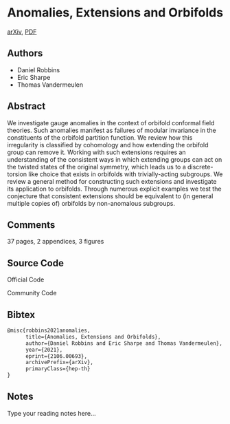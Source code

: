 
# Anomalies, Extensions and Orbifolds

[arXiv](https://arxiv.org/abs/2106.0693), [PDF](https://arxiv.org/pdf/2106.0693.pdf)

## Authors

- Daniel Robbins
- Eric Sharpe
- Thomas Vandermeulen

## Abstract

We investigate gauge anomalies in the context of orbifold conformal field theories. Such anomalies manifest as failures of modular invariance in the constituents of the orbifold partition function. We review how this irregularity is classified by cohomology and how extending the orbifold group can remove it. Working with such extensions requires an understanding of the consistent ways in which extending groups can act on the twisted states of the original symmetry, which leads us to a discrete-torsion like choice that exists in orbifolds with trivially-acting subgroups. We review a general method for constructing such extensions and investigate its application to orbifolds. Through numerous explicit examples we test the conjecture that consistent extensions should be equivalent to (in general multiple copies of) orbifolds by non-anomalous subgroups.

## Comments

37 pages, 2 appendices, 3 figures

## Source Code

Official Code



Community Code



## Bibtex

```tex
@misc{robbins2021anomalies,
      title={Anomalies, Extensions and Orbifolds}, 
      author={Daniel Robbins and Eric Sharpe and Thomas Vandermeulen},
      year={2021},
      eprint={2106.00693},
      archivePrefix={arXiv},
      primaryClass={hep-th}
}
```

## Notes

Type your reading notes here...

